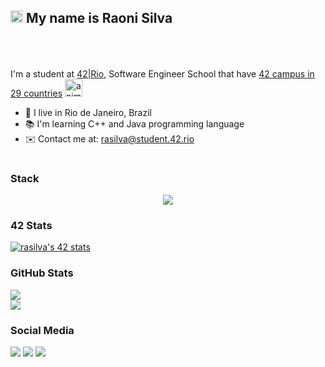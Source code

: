 ## <a href="https://www.animatedimages.org/cat-hello-523.htm"><img src="https://www.animatedimages.org/data/media/523/animated-hello-image-0002.gif" border="0" alt="animated-hello-image-0002" height="20"/></a> My name is Raoni Silva
<div>
<img src="https://www.animatedimages.org/data/media/562/animated-line-image-0429.gif" width="100%" height="02">

<br> <br>I'm a student at [42|Rio](https://42.rio), Software Engineer School that have [42 campus in 29 countries](https://www.42network.org/42-schools/) <a href="https://www.animatedimages.org/cat-world-globes-1667.htm"><img src="https://www.animatedimages.org/data/media/1667/animated-world-globe-image-0039.gif" border="0" alt="animated-world-globe-image-0039" whidth="40" height="28" /></a>
* 📍 I live in Rio de Janeiro, Brazil
* 📚 I'm learning C++ and Java programming language
* ✉️ Contact me at: [rasilva@student.42.rio](mailto:rasilva@student.42.rio)
<img src="https://www.animatedimages.org/data/media/562/animated-line-image-0429.gif" width="100%" height="02">
 
</div>
 

### Stack
<p align="center">
  <a href="https://skillicons.dev">
    <img src="https://skillicons.dev/icons?i=git,c,vim,html,javascript,java,css,bash,cpp,bootstrap,figma&theme=light" />
  </a>
</p>

### 42 Stats
<div>
<a href="https://github.com/JaeSeoKim/badge42"><img src="https://badge42.vercel.app/api/v2/cl31w57uk011409l3prctwdhb/stats?cursusId=21&coalitionId=undefined" alt="rasilva's 42 stats" /></a>
</div>


### GitHub Stats
<div>
<a href="http://www.github.com/raonieqr"><img src="https://github-readme-streak-stats.herokuapp.com?user=RaoniEQR&theme=tokyonight&date_format=M%20j%5B%2C%20Y%5D" /></a>
 </div>
 
 <div>
  <a href=""http://www.github.com/raonieqr""><img src="https://github-readme-stats.vercel.app/api/top-langs/?username=raonieqr&langs_count=8&layout=compact&theme=tokyonight"/></a>
 </div>
 
 ### Social Media
 
 <div>
  <a href="https://instagram.com/raonieqr" target="_blank"><img src="https://img.shields.io/badge/-Instagram-%23E4405F?style=for-the-badge&logo=instagram&logoColor=white" target="_blank"></a>
  <a href = "mailto:rasilva@student.42.rio"><img src="https://img.shields.io/badge/-Gmail-%23333?style=for-the-badge&logo=gmail&logoColor=white" target="_blank"></a>
  <a href="https://www.linkedin.com/in/raonieqr" target="_blank"><img src="https://img.shields.io/badge/-LinkedIn-%230077B5?style=for-the-badge&logo=linkedin&logoColor=white" target="_blank"></a> 
</div>
